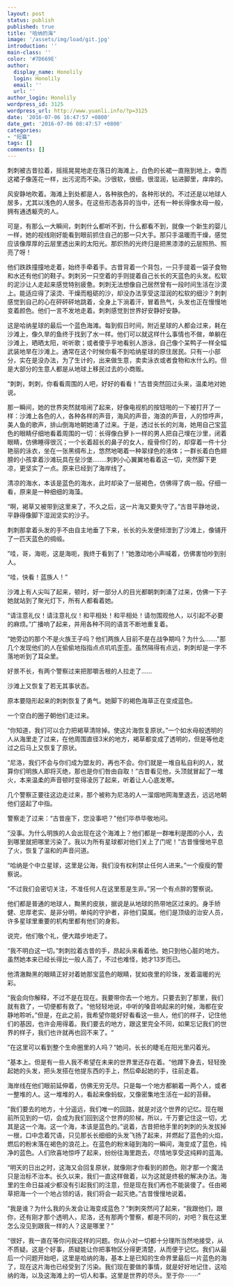 ```yaml
---
layout: post
status: publish
published: true
title: "哈纳的海"
image: '/assets/img/load/git.jpg'
introduction: ''
main-class: ''
color: '#7D669E'
author:
  display_name: Honolily
  login: Honolily
  email: ''
  url: ''
author_login: Honolily
wordpress_id: 3125
wordpress_url: http://www.yuanli.info/?p=3125
date: '2016-07-06 16:47:57 +0800'
date_gmt: '2016-07-06 08:47:57 +0800'
categories:
- "短篇"
tags: []
comments: []
---
```

<p>刺刺被古昔拉着，摇摇晃晃地走在落日的海滩上，白色的长裙一直拖到地上，幸而这裙子像莲花一样，出污泥而不染。沙很软，很细，很湿润，钻进脚里，痒痒的。</p>
<p>风安静地吹着。海滩上到处都是人，各种肤色的，各种形状的。不过还是以地球人居多，尤其以浅色的人居多。在这些形态各异的当中，还有一种长得像水母一般，拥有通透躯壳的人。</p>
<p>可是，有那么一大瞬间，刺刺什么都听不到，什么都看不到，就像一个新生的婴儿一样，她的视线刚好能看到眼前抓住自己的那一只大手。那只手温暖而干燥，感觉应该像厚厚的云层里透出来的太阳光。那炽热的光终归是把黑漆漆的云层照热、照亮了呀！</p>
<p>他们跌跌撞撞地走着，始终手牵着手。古昔背着一个背包，一只手提着一袋子食物和水还有他们的鞋子。刺刺另一只空着的手则提着自己长长的天蓝色的头发。松软的泥沙让人走起来感觉特别疲惫。刺刺无法想像自己居然曾有一段时间生活在沙漠上。能适应得了滚烫、干燥而粗砺的沙，却没办法享受这湿润的松软的细沙？刺刺感觉到自己的心在砰砰砰地跳着，全身上下淌着汗，冒着热气，头发也正在慢慢地变着颜色。他们一言不发地走着。刺刺感觉到世界好安静好安静。</p>
<p>这是哈纳星球的最后一个蓝色海滩。每到假日时间，附近星球的人都会过来，耗在沙滩上，像久旱的鱼终于找到了水一样。他们可以就这样什么事情也不做，单躺在沙滩上，晒晒太阳，听听歌；或者傻乎乎地看别人游泳，自己像个呆鸭子一样全幅武装地旱在沙滩上。通常在这个时候你看不到哈纳星球的原住居民。只有一小部分，实在是没办法，为了生计的，出来做生意，卖卖泳衣或者食物和水什么的。但是大部分的生意人都是从地球上移民过去的小商贩。</p>
<p>&ldquo;刺刺，刺刺，你看看周围的人吧，好好的看看！&rdquo;古昔突然回过头来，温柔地对她说。</p>
<p>那一瞬间，她的世界突然就喧闹了起来，好像电视机的按钮啪的一下被打开了一样：沙滩上各色的人，各种各样的声音，海风的声音，海浪的声音，人的惊呼声，美人鱼的歌声，排山倒海地朝她涌了过来。于是，透过长长的刘海，她用自己宝蓝色的眼睛仔细地看着周围的一切：长得像白萝卜一样的男人把自己埋在沙里，闭着眼睛，仿佛睡得很沉；一个长着超长的鼻子的女人，瘦骨伶仃的，却穿着一件十分艳丽的泳衣，坐在一张黑绸布上，悠然地喝着一种翠绿色的液体；一群长着白色翅膀的小孩拿着沙滩玩具在垒沙堡........刺刺小心翼翼地看着这一切，突然脚下更凉，更坚实了一点。原来已经到了海岸线了。</p>
<p>清凉的海水，本该是蓝色的海水，此时却染了一层褐色，仿佛得了病一般。仔细一看，原来是一种细细的海藻。</p>
<p>&ldquo;啊，褐草又被带到这里来了，不久之后，这一片海又要失守了。&rdquo;古昔平静地说，平静得像脚下湿润坚实的沙子。</p>
<p>刺刺那拿着头发的手不由自主地垂了下来，长长的头发便倾泄到了沙滩上，像铺开了一匹天蓝色的绸缎。</p>
<p>&rdquo;哇，哥，海呃，这是海呃，我终于看到了！&ldquo;她激动地小声喊着，仿佛害怕吵到别人。</p>
<p>&ldquo;哇，快看！蓝族人！&rdquo;</p>
<p>沙滩上有人尖叫了起来，顿时，好一部分人的目光都朝刺刺涌了过来，仿佛一下子她就站到了聚光灯下，所有人都看着她。</p>
<p>&ldquo;请注意礼仪！请注意礼仪！和平相处！和平相处！请勿围观他人，以引起不必要的麻烦。&rdquo;广播响了起来，并用各种不同的语言不断地重复着。</p>
<p>&ldquo;她旁边的那个不是火族王子吗？他们两族人目前不是在战争期吗？为什么......."那几个发现他们的人在偷偷地指指点点叽叽歪歪。虽然隔得有点远，刺刺却是一字不落地听到了耳朵里。</p>
<p>好景不长，有两个警察过来把那嚼舌根的人拉走了......</p>
<p>沙滩上又恢复了若无其事状态。</p>
<p>原本要隐形起来的刺刺恢复了勇气。她脚下的褐色海草正在变成蓝色。</p>
<p>一个空白的圈子朝他们走过来。</p>
<p>&ldquo;你知道，我们可以合力把褐草清除掉。使这片海恢复原状。&rdquo;一个如水母般透明的人从海里走了过来，在他周围直径3米的地方，褐草都变成了透明的，但是等他走过之后马上又恢复了原状。</p>
<p>&ldquo;尼洛，我们不会与你们成为盟友的，再也不会。你们就是一堆自私自利的人，就算你们明族人即将灭绝，那也是你们咎由自取！&rdquo;古昔看见他，头顶就冒起了一堆火，本来温柔的声音顿时变得凌厉了起来，听着让人心底发寒。</p>
<p>几个警察正要往这边走过来，那个被称为尼洛的人一溜烟地网海里退去，远远地朝他们竖起了中指。</p>
<p>警察走了过来：&ldquo;古昔座下，您没事吧？"他们毕恭毕敬地问。</p>
<p>&rdquo;没事。为什么明族的人会出现在这个海滩上？他们都是一群唯利是图的小人，去到哪里就把哪里污染了。我以为所有星球都对他们关上了门呢！&rdquo;古昔慢慢地平息了火，恢复了温和的声音问道。</p>
<p>&ldquo;哈纳是个中立星球，这里是公海，我们没有权利禁止任何人进来。&rdquo;一个瘦瘦的警察说。</p>
<p>&ldquo;不过我们会密切关注，不准任何人在这里惹是生非。&rdquo;另一个有点胖的警察说。</p>
<p>他们都是普通的地球人，黝黑的皮肤，据说是从地球的热带地区过来的。身手矫健、忠厚老实、是非分明，单纯的守护者，非他们莫属。他们是顶级的治安人员，许多星球里重要的机构里都有他们的身影。</p>
<p>说完，他们敬个礼，便大踏步地走了。</p>
<p>&ldquo;我不明白这一切。&rdquo;刺刺拉着古昔的手，昂起头来看着他。她只到他心脏的地方。虽然她本来已经长得比一般人高了，不过也难怪，她才13岁而已。</p>
<p>他清澈黝黑的眼睛正好对着她那宝蓝色的眼睛，犹如夜里的珍珠，发着温暖的光彩。</p>
<p>&ldquo;我会向你解释，不过不是在现在。我要带你去一个地方。只要去到了那里，我们就有救了，一切便都有救了。&ldquo;他轻轻地说，中听的嗓音响起来的时候，海都在安静地聆听。&rdquo;但是，在此之前，我希望你能好好看看这一些人，他们的样子，记住他们的基因，也许会用得着。我们要去的地方，跟这里完全不同，如果忘记我们的世界的样子，我们也许就再也回不来了。&ldquo;</p>
<p>&rdquo;在这里可以看到整个生命圈里的人吗？&ldquo;她问，长长的睫毛在阳光里闪着光。</p>
<p>&rdquo;基本上。但是有一些人我不希望在未来的世界里还存在着。&ldquo;他蹲下身去，轻轻挽起她的头发，把头发搭在他提东西的手上，然后牵起她的手，往前走着。</p>
<p>海岸线在他们眼前延伸着，仿佛无穷无尽。只是每一个地方都躺着一两个人，或者一整堆的人。这一堆堆的人，看起来像蚂蚁，又像密集地生活在一起的苔藓。</p>
<p>&rdquo;我们要去的地方，十分遥远，我们唯一的回路，就是对这个世界的记忆。现在眼前所见到的一切，会成为我们回到这个世界的阶梯，所以，千万要记住这一切，尤其是这一个海。这一个海，本该是蓝色的。&rdquo;说着，古昔把他手里的刺刺的头发拔掉一根，口中念着咒语，只见那长长细细的头发飞扬了起来，并燃起了蓝色的火焰，燃后的粉末落在褐色的浪花上。在蓝色的粉末碰到海的一瞬间，海变成了蓝色，纯净的蓝色。人们欣喜地惊呼了起来，纷纷往海里跑去，尽情地享受这纯粹的蓝海。</p>
<p>&ldquo;明天的日出之时，这海又会回复原状，就像刚才你看到的颜色。刚才那一个魔法只是治标不治本。长久以来，我们一直这样做着，以为这就是终极的解决办法。海里的生命日益减少都没有引起我们的注意，但是现在我们再也不能装傻了。任由褐草把海一个一个地占领的话，我们将会一起灭绝。&rdquo;古昔慢慢地说着。</p>
<p>&ldquo;我是谁？为什么我的头发会让海变成蓝色？&rdquo;刺刺突然问了起来，&ldquo;我跟他们，跟你，还有刚才那个透明人，尼洛，还有那两个警察，都是不同的，对吧？我在这里怎么没见到跟我一样的人？这是哪里？&rdquo;</p>
<p>&ldquo;很好，我一直在等你问我这样的问题。你从小对一切都十分理所当然地接受，从不质疑。这是个好事，质疑能让你把事物区分得更清楚，从而便于记忆。我们从最后一个问题开始吧，这里是哈纳的海，基本上是已知的生命界里最后一片蓝色的海了，现在这片海也已经受到了污染。我们现在要做的事情，就是好好地记住，这哈纳的海，以及这海滩上的一切人和事。这里是世界的尽头。至于你&middot;&middot;&middot;&middot;&middot;&middot;&middot;&middot;&ldquo;</p>
